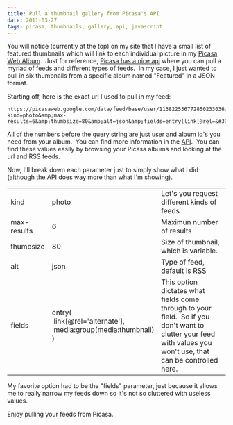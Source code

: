 ```yaml
---
title: Pull a thumbnail gallery from Picasa's API
date: 2011-03-27
tags: picasa, thumbnails, gallery, api, javascript
---
```


You will notice (currently at the top) on my site that I have a small list of featured thumbnails which will link to each individual picture in my <a href="https://picasaweb.google.com/dmmendez" target="_blank">Picasa Web Album</a>.&nbsp; Just for reference, <a href="http://code.google.com/apis/picasaweb/docs/2.0/reference.html" target="_blank">Picasa has a nice api</a> where you can pull a myriad of feeds and different types of feeds.&nbsp; In my case, I just wanted to pull in six thumbnails from a specific album named &quot;Featured&quot; in a JSON format.

Starting off, here is the exact url I used to pull in my feed:

    https://picasaweb.google.com/data/feed/base/user/113822536772850233036/albumid/5587272886788976673?kind=photo&amp;max-results=6&amp;thumbsize=80&amp;alt=json&amp;fields=entry(link[@rel=&#39;alternate&#39;],media:group(media:thumbnail))

All of the numbers before the query string are just user and album id&#39;s you need from your album.&nbsp; You can find more information in the <a href="http://code.google.com/apis/picasaweb/docs/2.0/reference.html" target="_blank">API</a>.&nbsp; You can find these values easily by browsing your Picasa albums and looking at the url and RSS feeds.

Now, I&#39;ll break down each parameter just to simply show what I did (although the API does way more than what I&#39;m showing).

<table>
    <tbody>
        <tr>
            <td>kind</td>
            <td>photo</td>
            <td>Let&#39;s you request different kinds of feeds</td>
        </tr>
        <tr>
            <td>max-results</td>
            <td>6</td>
            <td>Maximun number of results</td>
        </tr>
        <tr>
            <td>thumbsize</td>
            <td>80</td>
            <td>Size of thumbnail, which is variable.</td>
        </tr>
        <tr>
            <td>alt</td>
            <td>json</td>
            <td>Type of feed, default is RSS</td>
        </tr>
        <tr>
            <td>fields</td>
            <td>
                <p>
                    entry(<br />
                    &nbsp;link[@rel=&#39;alternate&#39;],<br />
                    &nbsp;media:group(media:thumbnail)<br />
                    )</p>
            </td>
            <td>This option dictates what fields come through to your field.&nbsp; So if you don&#39;t want to clutter your feed with values you won&#39;t use, that can be controlled here.</td>
        </tr>
    </tbody>
</table>

My favorite option had to be the &quot;fields&quot; parameter, just because it allows me to really narrow my feeds down so it&#39;s not so cluttered with useless values.

Enjoy pulling your feeds from Picasa.
